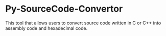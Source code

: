 # Py-SourceCode-Convertor
This tool that allows users to convert source code written in C or C++ into assembly code and hexadecimal code.
